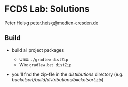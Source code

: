 # FCDS Lab: Solutions

Peter Heisig <peter.heisig@medien-dresden.de>


## Build

- build all project packages 
    - Unix: `./gradlew distZip`
    - Win: `gradlew.bat distZip`

- you'll find the zip-file in the *distributions* directory
  (e.g. *bucketsort/build/distributions/bucketsort.zip*)
  
